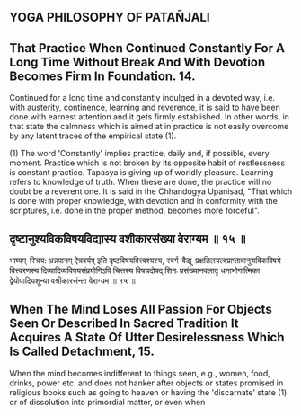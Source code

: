 ## YOGA PHILOSOPHY OF PATAÑJALI

## That Practice When Continued Constantly For A Long Time Without Break And With Devotion Becomes Firm In Foundation. 14.

Continued for a long time and constantly indulged in a devoted way, i.e. with austerity, continence, learning and reverence, it is said to have been done with earnest attention and it gets firmly established. In other words, in that state the calmness which is aimed at in practice is not easily overcome by any latent traces of the empirical state (1).

(1) The word 'Constantly' implies practice, daily and, if possible, every moment. Practice which is not broken by its opposite habit of restlessness is constant practice. Tapasya is giving up of worldly pleasure. Learning refers to knowledge of truth. When these are done, the practice will no doubt be a reverent one. It is said in the Chhandogya Upanisad, "That which is done with proper knowledge, with devotion and in conformity with the scriptures, i.e. done in the proper method, becomes more forceful".

## दृष्टानुश्यविकविषयविद्यास्य वशीकारसंख्या वेराग्यम ॥ १५ ॥

भाष्यम्-स्त्रिय: भ्रन्नपानम् ऐत्रवर्यम् इति दृष्टविषयवित्त्वश्यस्य, स्वर्ग-वैद्यू-प्रक्षतिलयल्वप्राप्तावानुश्रविकविषये वित्त्वरणस्य दिव्यादिव्यविषयसंप्रयोगिऽपि चित्तस्य विषयदोषद् शिनः प्रसंख्यानवलादृ धनाभोगात्मिका द्वेयोपादियशून्या वश्रीकारसंन्ता वेराग्यम ॥ १५ ॥

## When The Mind Loses All Passion For Objects Seen Or Described In Sacred Tradition It Acquires A State Of Utter Desirelessness Which Is Called Detachment, 15.

When the mind becomes indifferent to things seen, e.g., women, food, drinks, power etc. and does not hanker after objects or states promised in religious books such as going to heaven or having the 'discarnate' state (1) or of dissolution into primordial matter, or even when